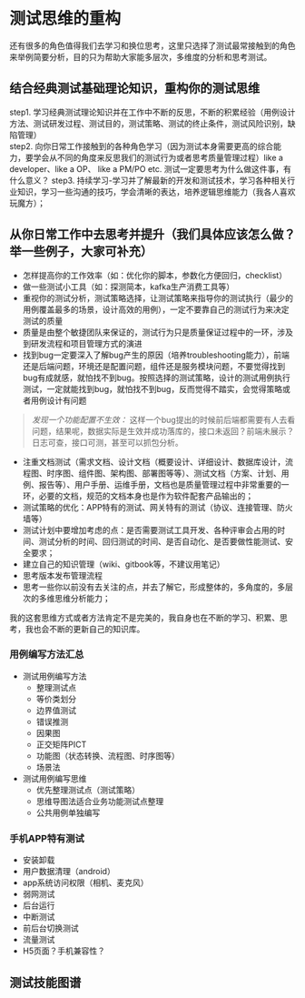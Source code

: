 # 测试思维的重构

还有很多的角色值得我们去学习和换位思考，这里只选择了测试最常接触到的角色来举例简要分析，目的只为帮助大家能多层次，多维度的分析和思考测试。

## 结合经典测试基础理论知识，重构你的测试思维

step1. 学习经典测试理论知识并在工作中不断的反思，不断的积累经验（用例设计方法、测试研发过程、测试目的，测试策略、测试的终止条件，测试风险识别，缺陷管理）   
step2. 向你日常工作接触到的各种角色学习（因为测试本身需要更高的综合能力，要学会从不同的角度来反思我们的测试行为或者思考质量管理过程）like a developer、like a OP、 like a PM/PO etc. 测试一定要思考为什么做这件事，有什么意义？ 
step3. 持续学习-学习并了解最新的开发和测试技术，学习各种相关行业知识，学习一些沟通的技巧，学会清晰的表达，培养逻辑思维能力（我各人喜欢玩魔方）；

## 从你日常工作中去思考并提升（我们具体应该怎么做？举一些例子，大家可补充）

* 怎样提高你的工作效率（如：优化你的脚本，参数化方便回归，checklist）
* 做一些测试小工具（如：探测简本，kafka生产消费工具等）
* 重视你的测试分析，测试策略选择，让测试策略来指导你的测试执行（最少的用例覆盖最多的场景，设计高效的用例），一定不要靠自己的测试行为来决定测试的质量
* 质量是由整个敏捷团队来保证的，测试行为只是质量保证过程中的一环，涉及到研发流程和项目管理方式的演进
* 找到bug一定要深入了解bug产生的原因（培养troubleshooting能力），前端还是后端问题，环境还是配置问题，组件还是服务模块问题，不要觉得找到bug有成就感，就怕找不到bug。按照选择的测试策略，设计的测试用例执行测试，一定就能找到bug，就怕找不到bug，反而觉得不踏实，会觉得策略或者用例设计有问题
> _发现一个功能配置不生效：_ 这样一个bug提出的时候前后端都需要有人去看问题，结果呢，数据实际是生效并成功落库的，接口未返回？前端未展示？日志可查，接口可测，甚至可以抓包分析。
* 注重文档测试（需求文档、设计文档（概要设计、详细设计、数据库设计，流程图、时序图、组件图、架构图、部署图等等）、测试文档（方案、计划、用例、报告等）、用户手册、运维手册，文档也是质量管理过程中非常重要的一环，必要的文档，规范的文档本身也是作为软件配套产品输出的；
* 测试策略的优化：APP特有的测试、网关特有的测试（协议、连接管理、防火墙等）
* 测试计划中要增加考虑的点：是否需要测试工具开发、各种评审会占用的时间、测试分析的时间、回归测试的时间、是否自动化、是否要做性能测试、安全要求；
* 建立自己的知识管理（wiki、gitbook等，不建议用笔记）
* 思考版本发布管理流程
* 思考一些你以前没有去关注的点，并去了解它，形成整体的，多角度的，多层次的多维思维分析能力；


我的这套思维方式或者方法肯定不是完美的，我自身也在不断的学习、积累、思考，我也会不断的更新自己的知识库。



### 用例编写方法汇总
- 测试用例编写方法
  - 整理测试点
  - 等价类划分
  - 边界值测试
  - 错误推测
  - 因果图
  - 正交矩阵PICT
  - 功能图（状态转换、流程图、时序图等）
  - 场景法
- 测试用例编写思维
  - 优先整理测试点（测试策略）
  - 思维导图法适合业务功能测试点整理
  - 公共用例单独编写


### 手机APP特有测试
- 安装卸载
- 用户数据清理（android）
- app系统访问权限（相机、麦克风）
- 弱网测试
- 后台运行
- 中断测试        
- 前后台切换测试
- 流量测试
- H5页面？手机兼容性？

## 测试技能图谱
